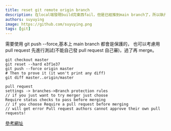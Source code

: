 ```yaml
---
title: reset git remote origin branch
description: 在local端發現build完東西fail，但是已經推到main branch了，所以執行遠端registry退版，需要使用 git push --force,基本上 main branch 都會是保護的，也可以考慮用 pull request 先進行測試(不能自己發 pull request 自己審)，過了再 merge。
authors: suyuying
image: https://github.com/suyuying.png
tags: [git]
---
```


需要使用 git push --force,基本上 main branch 都會是保護的，
也可以考慮用 pull request 先進行測試(不能自己發 pull request 自己審)，過了再 merge。

<!--truncate-->

```
git checkout master
git reset --hard e3f1e37
git push --force origin master
# Then to prove it (it won't print any diff)
git diff master..origin/master
```

```
pull request
settings -> branches->Branch protection rules
// if you just want to try merger just choose
Require status checks to pass before merging
// if you choose Require a pull request before merging
// will get error Pull request authors cannot approve their own pull requests!

```

[參考網址](https://stackoverflow.com/questions/17667023/git-how-to-reset-origin-master-to-a-commit)

